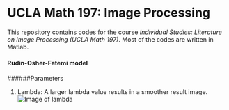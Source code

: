 # UCLA Math 197: Image Processing
This repository contains codes for the course *Individual Studies: Literature on Image Processing (UCLA Math 197)*. Most of the codes are written in Matlab.

#### Rudin-Osher-Fatemi model

######Parameters
1. Lambda: A larger lambda value results in a smoother result image.
![Image of lambda](https://github.com/iseliget/image_processing/blob/master/lambda_plots.bmp)
